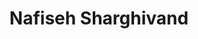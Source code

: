 ---
layout: person
cv_ready: true
kind: person
title: Nafiseh Sharghivand
identifier: nash
permalink: /team/nafiseh
img: /assets/img/team/P_Nafiseh_sh.jpg
phone: +43 512 507-53248
position: postdoc
category: POSTDOCOTORAL RESEARCHERS
office: ICT 2M05D
ORCID: 0000-0002-2546-0893
LinkedIn: nafiseh-sharghivand-084b183a
email: nafiseh.sharghivand@uibk.ac.at
address: Technikerstraße 21A, 6020 Innsbruck, Austria

interests:
  - Edge Computing
  - Machine Learning
  - Edge-AI
  - Game Theory
  
positions:
  - from: 2025
    to: present
    title: Postdoctoral Researcher
    dep: Department of Computer Science
    dep_uri: https://www.uibk.ac.at/informatik/index.html.en
    inst: University of Innsbruck
    inst_uri: http://informatik.uibk.ac.at
    where: Austria

  - from: 2023
    to: 2025
    title: Postdoctoral Researcher
    inst: Singapore University of Technology and Design
    inst_uri: https://www.sutd.edu.sg/
    where: Singapore

  - from: 2019
    to: 2023
    title: Lecturer
    inst: Azarbaijan Shahid Madani University
    inst_uri: https://intl.azaruniv.ac.ir/
    where: Iran

  - from: 2016
    to: 2021
    title: Lecturer
    inst: University of Tabriz
    inst_uri: https://tabrizu.ac.ir/en
    where: Iran

  - from: 2018
    to: 2020
    title: Remote Visiting Scholar
    inst: University of Delaware
    inst_uri: https://www.udel.edu/
    where: USA

education:
  - from: 2015
    to: 2020
    title: Ph.D. in Computer Engineering (AI)
    inst: University of Tabriz
    inst_uri: https://tabrizu.ac.ir/en
    where: Tabriz, Iran

  - from: 2012
    to: 2015
    title: M.Sc. in Computer Engineering (AI)
    inst: University of Tabriz
    inst_uri: https://tabrizu.ac.ir/en
    where: Tabriz, Iran

  - from: 2007
    to: 2011
    title: B.Sc. in Information Technology Engineering
    inst: University of Tabriz
    inst_uri: https://tabrizu.ac.ir/en
    where: Tabriz, Iran


publications:
  - Sharghivand2022-TSC
  - Sharghivand2021-Access
  - Sharghivand2021-Springer1
  - Sharghivand2021-Springer2
  - Sharghivand2020-TCC
  - Sharghivand2018-IPCCC
  - Sharghivand2017-DCBDP
  - Sharghivand2016-DCBDP
  - Sharghivand2016-IJST
  - Sharghivand2014-IJTPPE

---
